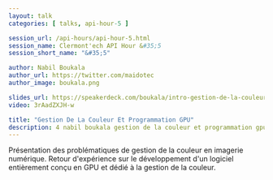 ```yaml
---
layout: talk
categories: [ talks, api-hour-5 ]

session_url: /api-hours/api-hour-5.html
session_name: Clermont'ech API Hour &#35;5
session_short_name: "&#35;5"

author: Nabil Boukala
author_url: https://twitter.com/maidotec
author_image: boukala.png

slides_url: https://speakerdeck.com/boukala/intro-gestion-de-la-couleur-clermontech
video: 3rAadZXJH-w

title: "Gestion De La Couleur Et Programmation GPU"
description: 4 nabil boukala gestion de la couleur et programmation gpu
---
```




Présentation des problématiques de gestion de la couleur en imagerie numérique.
Retour d'expérience sur le développement d'un logiciel entièrement conçu en GPU
et dédié à la gestion de la couleur.
